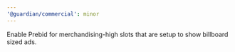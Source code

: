 ```yaml
---
'@guardian/commercial': minor
---
```


Enable Prebid for merchandising-high slots that are setup to show billboard sized ads.
